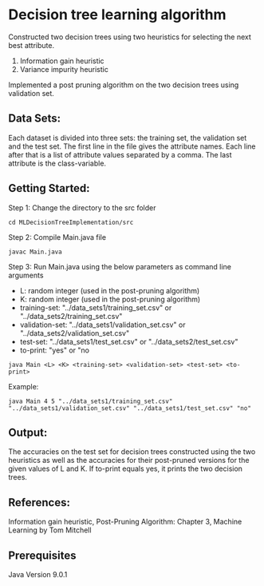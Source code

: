 # Decision tree learning algorithm

Constructed two decision trees using two heuristics for selecting the next best attribute.

1. Information gain heuristic 
2. Variance impurity heuristic

Implemented a post pruning algorithm on the two decision trees using validation set. 


## Data Sets:
Each dataset is divided into three sets: the training set, the validation set and the test set. The first line in the file gives the attribute names. Each line after that is a list of attribute values separated by a comma. The last attribute is the class-variable.

## Getting Started:

Step 1:  Change the directory to the src folder
```
cd MLDecisionTreeImplementation/src
```
Step 2:  Compile Main.java file
```
javac Main.java
```
Step 3:  Run Main.java using the below parameters as command line arguments<br />
- L: random integer (used in the post-pruning algorithm)<br />
- K: random integer (used in the post-pruning algorithm)<br /> 
- training-set:  "../data_sets1/training_set.csv" or "../data_sets2/training_set.csv"<br />
- validation-set: "../data_sets1/validation_set.csv" or "../data_sets2/validation_set.csv"<br />
- test-set: "../data_sets1/test_set.csv" or "../data_sets2/test_set.csv"<br />
- to-print: "yes" or "no<br />
```
java Main <L> <K> <training-set> <validation-set> <test-set> <to-print>
```
Example:
```
java Main 4 5 "../data_sets1/training_set.csv" "../data_sets1/validation_set.csv" "../data_sets1/test_set.csv" "no"
```
## Output:
The accuracies on the test set for decision trees constructed using the two heuristics as well as the accuracies for their post-pruned versions for the given values of L and K. If to-print equals yes, it prints the two decision trees.

## References:
Information gain heuristic, Post-Pruning Algorithm: Chapter 3, Machine Learning by Tom Mitchell 

## Prerequisites
Java Version 9.0.1
